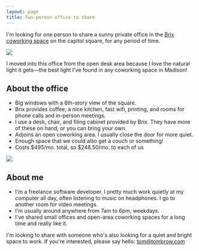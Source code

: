 ```yaml
---
layout: page
title: Two-person office to share
---
```

I'm looking for one person to share a sunny private office in the [Brix coworking space](https://brixmortarcoworking.com) on the capitol square, for any period of time.

<img class="large" src="images/pano.jpg" />

 I moved into this office from the open desk area because I love the natural light it gets—the best light I've found in any coworking space in Madison!

## About the office
- Big windows with a 6th-story view of the square.
- Brix provides coffee, a nice kitchen, fast wifi, printing, and rooms for phone calls and in-person meetings.
- I use a desk, chair, and filing cabinet provided by Brix. They have more of these on hand, or you can bring your own.
- Adjoins an open coworking area. I usually close the door for more quiet.
- Enough space that we could also get a couch or something!
- Costs $495/mo. total, so $248.50/mo. to each of us

<img class="large" src="images/window.jpg" />

## About me
- I'm a freelance software developer. I pretty much work quietly at my computer all day, often listening to music on headphones. I go to another room for video meetings.
- I'm usually around anywhere from 7am to 6pm, weekdays.
- I've shared small offices and open-area coworking spaces for a long time and really like it.

I'm looking to share with someone who's also looking for a quiet and bright space to work. If you're interested, please say hello: [tom@tombrow.com](mailto:tom@tombrow.com)
